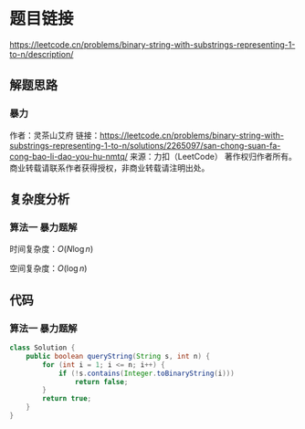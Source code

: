 # 题目链接

https://leetcode.cn/problems/binary-string-with-substrings-representing-1-to-n/description/

## 解题思路

### 暴力

作者：灵茶山艾府
链接：https://leetcode.cn/problems/binary-string-with-substrings-representing-1-to-n/solutions/2265097/san-chong-suan-fa-cong-bao-li-dao-you-hu-nmtq/
来源：力扣（LeetCode）
著作权归作者所有。商业转载请联系作者获得授权，非商业转载请注明出处。

## 复杂度分析

### 算法一 暴力题解

时间复杂度：$O(N\log n)$

空间复杂度：$O(\log n)$

## 代码

### 算法一 暴力题解

```java
class Solution {
    public boolean queryString(String s, int n) {
        for (int i = 1; i <= n; i++) {
        	if (!s.contains(Integer.toBinaryString(i)))
        		return false;
        }
        return true;
    }
}
```
